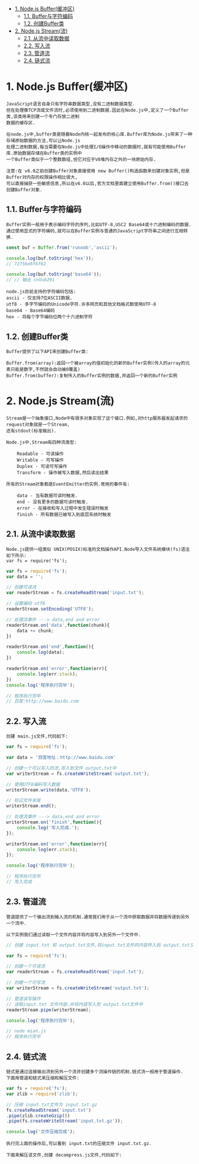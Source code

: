 <!-- TOC -->

- [1. Node.js Buffer(缓冲区)](#1-nodejs-buffer缓冲区)
    - [1.1. Buffer与字符编码](#11-buffer与字符编码)
    - [1.2. 创建Buffer类](#12-创建buffer类)
- [2. Node.js Stream(流)](#2-nodejs-stream流)
    - [2.1. 从流中读取数据](#21-从流中读取数据)
    - [2.2. 写入流](#22-写入流)
    - [2.3. 管道流](#23-管道流)
    - [2.4. 链式流](#24-链式流)

<!-- /TOC -->

# 1. Node.js Buffer(缓冲区)

    JavaScript语言自身只有字符串数据类型,没有二进制数据类型.
    但在处理像TCP流或文件流时,必须使用到二进制数据.因此在Node.js中,定义了一个Buffer类,该类用来创建一个专门存放二进制
    数据的缓存区.

    在node.js中,buffer类是随着Node内核一起发布的核心库.Buffer库为Node.js带来了一种存储原始数据的方法,可以让Node.js
    处理二进制数据,每当需要在Node.js中处理I/O操作中移动的数据时,就有可能使用Buffer库.原始数据存储在Buffer类的实例中
    一个Buffer类似于一个整数数组,但它对应于V8堆内存之外的一块原始内存.

    注意:在 v6.0之前创建Buffer对象直接使用 new Buffer()构造函数来创建对象实例,但是Buffer对内存的权限操作相比很大,
    可以直接捕获一些敏感信息,所以在v6.0以后,官方文档里面建立使用Buffer.from()接口去创建Buffer对象.

## 1.1. Buffer与字符编码

    Buffer实例一般用于表示编码字符的序列,比如UTF-8,USC2 Base64或十六进制编码的数据.通过使用显式的字符编码,就可以在Buffer实例与普通的JavaScript字符串之间进行互相转换.
```js
const buf = Buffer.from('runoob','ascii');

console.log(buf.toString('hex'));
// 72756e6f6f62

console.log(buf.toString('base64'));
// // 输出 cnVub29i
```

    node.js目前支持的字符编码包括:
    ascii - 仅支持7位ASCII数据.
    utf8 - 多字节编码的Unicode字符.许多网页和其他文档格式都使用UTF-8
    base64 - Base64编码
    hex - 将每个字节编码位两个十六进制字符

## 1.2. 创建Buffer类

    Buffer提供了以下API来创建Buffer类:

    Buffer.from(array):返回一个被array的值初始化的新的Buffer实例(传入的array的元素只能是数字,不然就会自动被0覆盖)
    Buffer.from(buffer):复制传入的Buffer实例的数据,并返回一个新的Buffer实例
    

# 2. Node.js Stream(流)

    Stream是一个抽象接口,Node中有很多对象实现了这个接口.例如,对http服务器发起请求的request对象就是一个Stream,
    还有stdout(标准输出).

    Node.js中,Stream有四种流类型:
    
        Readable - 可读操作
        Writable - 可写操作
        Duplex - 可读可写操作
        Transform - 操作被写入数据,然后读出结果

    所有的Stream对象都是EventEmitter的实例.常用的事件有:

        data - 当有数据可读时触发.
        end - 没有更多的数据可读时触发.
        error - 在接收和写入过程中发生错误时触发
        finish - 所有数据已被写入到底层系统时触发

## 2.1. 从流中读取数据


    Node.js提供一组类似 UNIX(POSIX)标准的文档操作API.Node导入文件系统模块(fs)语法如下所示:
    var fs = require('fs');
```js
var fs = require('fs');
var data = '';

// 创建可读流
var readerStream = fs.createReadStream('input.txt');

// 设置编码 utf8
readerStream.setEncoding('UTF8');

// 处理流事件 ---> data,end and error
readerStream.on('data',function(chunk){
    data += chunk;
})

readerStream.on('end',function(){
    console.log(data);
})

readerStream.on('error',function(err){
    console.log(err.stack);
})
console.log('程序执行完毕');

// 程序执行完毕
// 百度:http://www.baidu.com
```

## 2.2. 写入流

    创建 main.js文件,代码如下:
```js
var fs = require('fs');

var data = '百度地址：http://www.baidu.com'

// 创建一个可以写入的流,写入到文件 output.txt中
var writerStream = fs.createWriteStream('output.txt');

// 使用UTF8编码写入数据
writerStream.write(data,'UTF8');

// 标记文件末尾
writerStream.end();

// 处理流事件 ---> data,end and error
writerStream.on('finish',function(){
    console.log('写入完成.');
});

writerStream.on('error',function(err){
    console.log(err.stack);
});

console.log('程序执行完毕');

// 程序执行完毕
// 写入完成
```

## 2.3. 管道流

    管道提供了一个输出流到输入流的机制.通常我们用于从一个流中获取数据并将数据传递到另外一个流中.
    
    以下实例我们通过读取一个文件内容并将内容写入到另外一个文件中.
```js
// 创建 input.txt 和 output.txt文件,将input.txt文件的内容传入到 output.txt文件中.

var fs = require('fs');

// 创建一个可读流
var readerStream = fs.createReadStream('input.txt');

// 创建一个可写流
var writerStream = fs.createWriteStream('output.txt');

// 管道读写操作
// 读取input.txt 文件内容,并将内容写入到 output.txt文件中
readerStream.pipe(writerStream);

console.log('程序执行完毕');

// node mian.js
// 程序执行完毕
```

## 2.4. 链式流

    链式是通过连接输出流到另外一个流并创建多个流操作链的机制.链式流一般用于管道操作.
    下面用管道和链式来压缩和解压文件:
```js
var fs = require('fs');
var zlib = require('zlib');

// 压缩 input.txt文件为 input.txt.gz
fs.createReadStream('input.txt')
.pipe(zlib.createGzip())
.pipe(fs.createWriteStream('input.txt.gz'));

console.log('文件压缩完成');
```
    执行完上面的操作后,可以看到 input.txt的压缩文件 input.txt.gz.

    下面来解压该文件,创建 decompress.js文件,代码如下:
```js


```